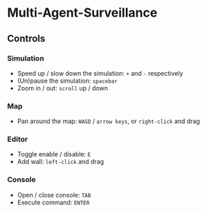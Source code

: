 # Multi-Agent-Surveillance

## Controls

### Simulation
 - Speed up / slow down the simulation: `+` and `-` respectively
 - (Un)pause the simulation: `spacebar`
 - Zoom in / out: `scroll` up / down

### Map
 - Pan around the map: `WASD` / `arrow keys`, or `right-click` and drag

### Editor
 - Toggle enable / disable: `E`
 - Add wall: `left-click` and drag

### Console
 - Open / close console: `TAB`
 - Execute command: `ENTER`

